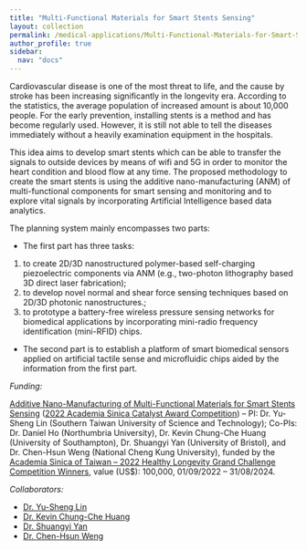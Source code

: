 ```yaml
---
title: "Multi-Functional Materials for Smart Stents Sensing"
layout: collection
permalink: /medical-applications/Multi-Functional-Materials-for-Smart-Stents-Sensing/
author_profile: true
sidebar:
  nav: "docs"
---
```


<!-- **{{page.title}}** -->

<!-- **Hydrogen fuel cells** -->
Cardiovascular disease is one of the most threat to life, and the cause by stroke has been increasing significantly in the longevity era. According to the statistics, the average population of increased amount is about 10,000 people. For the early prevention, installing stents is a method and has become regularly used. However, it is still not able to tell the diseases immediately without a heavily examination equipment in the hospitals. 

This idea aims to develop smart stents which can be able to transfer the signals to outside devices by means of wifi and 5G in order to monitor the heart condition and blood flow at any time. The proposed methodology to create the smart stents is using the additive nano-manufacturing (ANM) of multi-functional components for smart sensing and monitoring and to explore vital signals by incorporating Artificial Intelligence based data analytics. 

The planning system mainly encompasses two parts: 
* The first part has three tasks: 
1. to create 2D/3D nanostructured polymer-based self-charging piezoelectric components via ANM (e.g., two-photon lithography based 3D direct laser fabrication); 
2. to develop novel normal and shear force sensing techniques based on 2D/3D photonic nanostructures.; 
3. to prototype a battery-free wireless pressure sensing networks for biomedical applications by incorporating mini-radio frequency identification (mini-RFID) chips.
* The second part is to establish a platform of smart biomedical sensors applied on artificial tactile sense and microfluidic chips aided by the information from the first part.

*Funding:*

[Additive Nano-Manufacturing of Multi-Functional Materials for Smart Stents Sensing](https://healthylongevitychallenge.org/winners/additive-nano-manufacturing-of-multi-functional-materials-for-smart-stents-sensing/) ([2022 Academia Sinica Catalyst Award Competition](https://healthylongevity.sinica.edu.tw/HLGC/)) – PI: Dr. Yu-Sheng Lin (Southern Taiwan University of Science and Technology); Co-PIs: Dr. Daniel Ho (Northumbria University), Dr. Kevin Chung-Che Huang (University of Southampton), Dr. Shuangyi Yan (University of Bristol), and Dr. Chen-Hsun Weng (National Cheng Kung University), funded by the [Academia Sinica of Taiwan – 2022 Healthy Longevity Grand Challenge Competition Winners](https://healthylongevity.sinica.edu.tw/HLGC/file/Taiwans_2022_Catalyst_Awardees.pdf), value (US$): 100,000, 01/09/2022 – 31/08/2024.


*Collaborators:*

* [Dr. Yu-Sheng Lin](https://mech.stust.edu.tw/Sysid/mech_en/eng_tec/Yu-Sheng_Lin.htm)
* [Dr. Kevin Chung-Che Huang](https://www.southampton.ac.uk/people/5x2czv/doctor-kevin-chung-che-huang)
* [Dr. Shuangyi Yan](https://research-information.bris.ac.uk/en/persons/shuangyi-yan)
* [Dr. Chen-Hsun Weng](https://researchoutput.ncku.edu.tw/en/persons/chen-hsun-weng-2)
